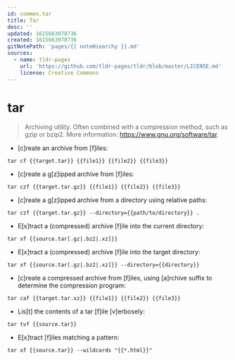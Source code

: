 ```yaml
---
id: common.tar
title: Tar
desc: ''
updated: 1615663978736
created: 1615663978736
gitNotePath: 'pages/{{ noteHiearchy }}.md'
sources:
  - name: tldr-pages
    url: 'https://github.com/tldr-pages/tldr/blob/master/LICENSE.md'
    license: Creative Commons
---
```

# tar

> Archiving utility.
> Often combined with a compression method, such as gzip or bzip2.
> More information: <https://www.gnu.org/software/tar>.

- [c]reate an archive from [f]iles:

`tar cf {{target.tar}} {{file1}} {{file2}} {{file3}}`

- [c]reate a g[z]ipped archive from [f]iles:

`tar czf {{target.tar.gz}} {{file1}} {{file2}} {{file3}}`

- [c]reate a g[z]ipped archive from a directory using relative paths:

`tar czf {{target.tar.gz}} --directory={{path/to/directory}} .`

- E[x]tract a (compressed) archive [f]ile into the current directory:

`tar xf {{source.tar[.gz|.bz2|.xz]}}`

- E[x]tract a (compressed) archive [f]ile into the target directory:

`tar xf {{source.tar[.gz|.bz2|.xz]}} --directory={{directory}}`

- [c]reate a compressed archive from [f]iles, using [a]rchive suffix to determine the compression program:

`tar caf {{target.tar.xz}} {{file1}} {{file2}} {{file3}}`

- Lis[t] the contents of a tar [f]ile [v]erbosely:

`tar tvf {{source.tar}}`

- E[x]tract [f]iles matching a pattern:

`tar xf {{source.tar}} --wildcards "{{*.html}}"`

